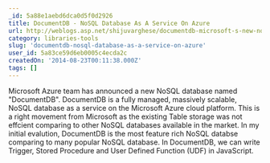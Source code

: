 ```yaml
---
_id: 5a88e1aebd6dca0d5f0d2926
title: DocumentDB - NoSQL Database As A Service On Azure
url: http://weblogs.asp.net/shijuvarghese/documentdb-microsoft-s-new-nosql-database-as-a-service-on-azure
category: libraries-tools
slug: 'documentdb-nosql-database-as-a-service-on-azure'
user_id: 5a83ce59d6eb0005c4ecda2c
createdOn: '2014-08-23T00:11:38.000Z'
tags: []
---
```


Microsoft Azure team has announced a new NoSQL database named "DocumentDB". DocumentDB is a fully managed, massively scalable, NoSQL database as a service on the Microsoft Azure cloud platform. This is a right movement from Microsoft as the existing Table storage was not effcient comparing to other NoSQL databases available in the market. In my initial evalution, DocumentDB is the most feature rich NoSQL databse comparing to many popular NoSQL database.  In DocumentDB, we can write Trigger, Stored Procedure and User Defined Function (UDF) in JavaScript. 
